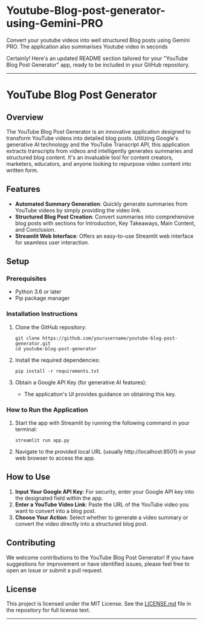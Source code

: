 # Youtube-Blog-post-generator-using-Gemini-PRO
Convert your youtube videos into well structured Blog posts using Gemini PRO. The application also summarises Youtube video in seconds

Certainly! Here's an updated README section tailored for your "YouTube Blog Post Generator" app, ready to be included in your GitHub repository.

---

# YouTube Blog Post Generator

## Overview
The YouTube Blog Post Generator is an innovative application designed to transform YouTube videos into detailed blog posts. Utilizing Google's generative AI technology and the YouTube Transcript API, this application extracts transcripts from videos and intelligently generates summaries and structured blog content. It's an invaluable tool for content creators, marketers, educators, and anyone looking to repurpose video content into written form.

## Features
- **Automated Summary Generation**: Quickly generate summaries from YouTube videos by simply providing the video link.
- **Structured Blog Post Creation**: Convert summaries into comprehensive blog posts with sections for Introduction, Key Takeaways, Main Content, and Conclusion.
- **Streamlit Web Interface**: Offers an easy-to-use Streamlit web interface for seamless user interaction.

## Setup
### Prerequisites
- Python 3.6 or later
- Pip package manager

### Installation Instructions
1. Clone the GitHub repository:
   ```
   git clone https://github.com/yourusername/youtube-blog-post-generator.git
   cd youtube-blog-post-generator
   ```

2. Install the required dependencies:
   ```
   pip install -r requirements.txt
   ```

3. Obtain a Google API Key (for generative AI features):
   - The application's UI provides guidance on obtaining this key.

### How to Run the Application
1. Start the app with Streamlit by running the following command in your terminal:
   ```
   streamlit run app.py
   ```

2. Navigate to the provided local URL (usually http://localhost:8501) in your web browser to access the app.

## How to Use
1. **Input Your Google API Key**: For security, enter your Google API key into the designated field within the app.
2. **Enter a YouTube Video Link**: Paste the URL of the YouTube video you want to convert into a blog post.
3. **Choose Your Action**: Select whether to generate a video summary or convert the video directly into a structured blog post.

## Contributing
We welcome contributions to the YouTube Blog Post Generator! If you have suggestions for improvement or have identified issues, please feel free to open an issue or submit a pull request.

## License
This project is licensed under the MIT License. See the [LICENSE.md](LICENSE.md) file in the repository for full license text.

---


